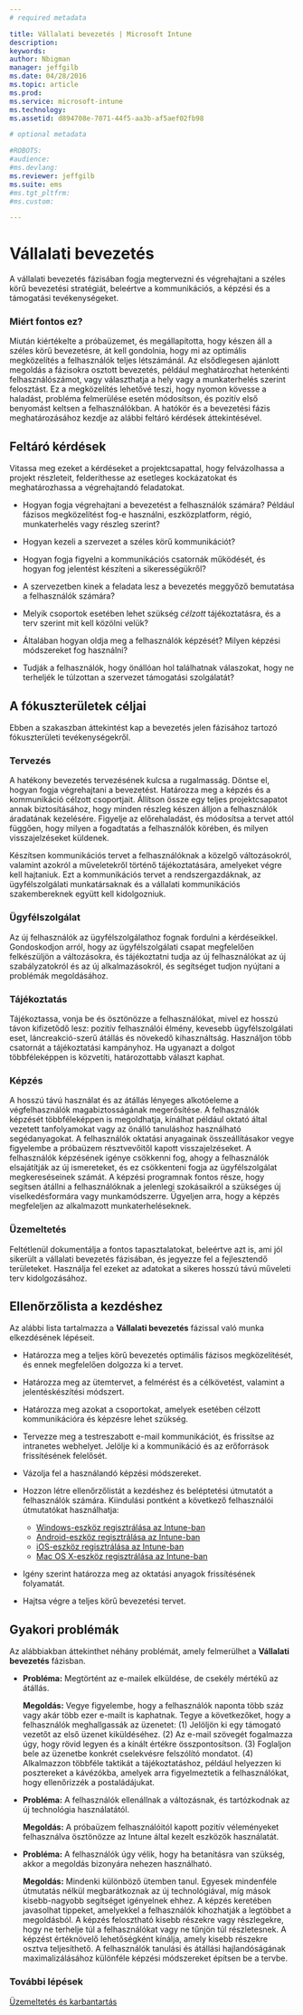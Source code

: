 ```yaml
---
# required metadata

title: Vállalati bevezetés | Microsoft Intune
description:
keywords:
author: Nbigman
manager: jeffgilb
ms.date: 04/28/2016
ms.topic: article
ms.prod:
ms.service: microsoft-intune
ms.technology:
ms.assetid: d894708e-7071-44f5-aa3b-af5aef02fb98

# optional metadata

#ROBOTS:
#audience:
#ms.devlang:
ms.reviewer: jeffgilb
ms.suite: ems
#ms.tgt_pltfrm:
#ms.custom:

---
```


# Vállalati bevezetés
A vállalati bevezetés fázisában fogja megtervezni és végrehajtani a széles körű bevezetési stratégiát, beleértve a kommunikációs, a képzési és a támogatási tevékenységeket.

### Miért fontos ez?
Miután kiértékelte a próbaüzemet, és megállapította, hogy készen áll a széles körű bevezetésre, át kell gondolnia, hogy mi az optimális megközelítés a felhasználók teljes létszámánál. Az elsődlegesen ajánlott megoldás a fázisokra osztott bevezetés, például meghatározhat hetenkénti felhasználószámot, vagy választhatja a hely vagy a munkaterhelés szerint felosztást. Ez a megközelítés lehetővé teszi, hogy nyomon kövesse a haladást, probléma felmerülése esetén módosítson, és pozitív első benyomást keltsen a felhasználókban.
A hatókör és a bevezetési fázis meghatározásához kezdje az alábbi feltáró kérdések áttekintésével.

## Feltáró kérdések
Vitassa meg ezeket a kérdéseket a projektcsapattal, hogy felvázolhassa a projekt részleteit, felderíthesse az esetleges kockázatokat és meghatározhassa a végrehajtandó feladatokat.

-   Hogyan fogja végrehajtani a bevezetést a felhasználók számára? Például fázisos megközelítést fog-e használni, eszközplatform, régió, munkaterhelés vagy részleg szerint?

-   Hogyan kezeli a szervezet a széles körű kommunikációt?

-   Hogyan fogja figyelni a kommunikációs csatornák működését, és hogyan fog jelentést készíteni a sikerességükről?

-   A szervezetben kinek a feladata lesz a bevezetés meggyőző bemutatása a felhasználók számára?

-   Melyik csoportok esetében lehet szükség *célzott* tájékoztatásra, és a terv szerint mit kell közölni velük?

-   Általában hogyan oldja meg a felhasználók képzését? Milyen képzési módszereket fog használni?

-   Tudják a felhasználók, hogy önállóan hol találhatnak válaszokat, hogy ne terheljék le túlzottan a szervezet támogatási szolgálatát?

## A fókuszterületek céljai
Ebben a szakaszban áttekintést kap a bevezetés jelen fázisához tartozó fókuszterületi tevékenységekről.

### Tervezés
A hatékony bevezetés tervezésének kulcsa a rugalmasság. Döntse el, hogyan fogja végrehajtani a bevezetést. Határozza meg a képzés és a kommunikáció célzott csoportjait. Állítson össze egy teljes projektcsapatot annak biztosításához, hogy minden részleg készen álljon a felhasználók áradatának kezelésére.
Figyelje az előrehaladást, és módosítsa a tervet attól függően, hogy milyen a fogadtatás a felhasználók körében, és milyen visszajelzéseket küldenek.

Készítsen kommunikációs tervet a felhasználóknak a közelgő változásokról, valamint azokról a műveletekről történő tájékoztatására, amelyeket végre kell hajtaniuk. Ezt a kommunikációs tervet a rendszergazdáknak, az ügyfélszolgálati munkatársaknak és a vállalati kommunikációs szakembereknek együtt kell kidolgozniuk.

### Ügyfélszolgálat
Az új felhasználók az ügyfélszolgálathoz fognak fordulni a kérdéseikkel. Gondoskodjon arról, hogy az ügyfélszolgálati csapat megfelelően felkészüljön a változásokra, és tájékoztatni tudja az új felhasználókat az új szabályzatokról és az új alkalmazásokról, és segítséget tudjon nyújtani a problémák megoldásához.

### Tájékoztatás
Tájékoztassa, vonja be és ösztönözze a felhasználókat, mivel ez hosszú távon kifizetődő lesz: pozitív felhasználói élmény, kevesebb ügyfélszolgálati eset, láncreakció-szerű átállás és növekedő kihasználtság. Használjon több csatornát a tájékoztatási kampányhoz. Ha ugyanazt a dolgot többféleképpen is közvetíti, határozottabb választ kaphat.

### Képzés
A hosszú távú használat és az átállás lényeges alkotóeleme a végfelhasználók magabiztosságának megerősítése. A felhasználók képzését többféleképpen is megoldhatja, kínálhat például oktató által vezetett tanfolyamokat vagy az önálló tanuláshoz használható segédanyagokat. A felhasználók oktatási anyagainak összeállításakor vegye figyelembe a próbaüzem résztvevőitől kapott visszajelzéseket. A felhasználók képzésének igénye csökkenni fog, ahogy a felhasználók elsajátítják az új ismereteket, és ez csökkenteni fogja az ügyfélszolgálat megkereséseinek számát. A képzési programnak fontos része, hogy segítsen átállni a felhasználóknak a jelenlegi szokásaikról a szükséges új viselkedésformára vagy munkamódszerre. Ügyeljen arra, hogy a képzés megfeleljen az alkalmazott munkaterheléseknek.

### Üzemeltetés
Feltétlenül dokumentálja a fontos tapasztalatokat, beleértve azt is, ami jól sikerült a vállalati bevezetés fázisában, és jegyezze fel a fejlesztendő területeket. Használja fel ezeket az adatokat a sikeres hosszú távú műveleti terv kidolgozásához.

## Ellenőrzőlista a kezdéshez
Az alábbi lista tartalmazza a **Vállalati bevezetés** fázissal való munka elkezdésének lépéseit.

-   Határozza meg a teljes körű bevezetés optimális fázisos megközelítését, és ennek megfelelően dolgozza ki a tervet.

-   Határozza meg az ütemtervet, a felmérést és a célkövetést, valamint a jelentéskészítési módszert.

-   Határozza meg azokat a csoportokat, amelyek esetében célzott kommunikációra és képzésre lehet szükség.

-   Tervezze meg a testreszabott e-mail kommunikációt, és frissítse az intranetes webhelyet. Jelölje ki a kommunikáció és az erőforrások frissítésének felelősét.

-   Vázolja fel a használandó képzési módszereket.

-   Hozzon létre ellenőrzőlistát a kezdéshez és beléptetési útmutatót a felhasználók számára.
    Kiindulási pontként a következő felhasználói útmutatókat használhatja:
    -  [Windows-eszköz regisztrálása az Intune-ban](/intune/enduser/enroll-your-device-in-intune-windows)
    -  [Android-eszköz regisztrálása az Intune-ban](/intune/enduser/enroll-your-device-in-intune-android)
    -  [iOS-eszköz regisztrálása az Intune-ban](/intune/enduser/enroll-your-device-in-intune-ios)
    -  [Mac OS X-eszköz regisztrálása az Intune-ban](/intune/enduser/enroll-your-device-in-intune-mac-os-x)

-   Igény szerint határozza meg az oktatási anyagok frissítésének folyamatát.

-   Hajtsa végre a teljes körű bevezetési tervet.

## Gyakori problémák
Az alábbiakban áttekinthet néhány problémát, amely felmerülhet a **Vállalati bevezetés** fázisban.

-   **Probléma:** Megtörtént az e-mailek elküldése, de csekély mértékű az átállás.

    **Megoldás:** Vegye figyelembe, hogy a felhasználók naponta több száz vagy akár több ezer e-mailt is kaphatnak. Tegye a következőket, hogy a felhasználók meghallgassák az üzenetet: (1) Jelöljön ki egy támogató vezetőt az első üzenet kiküldéséhez. (2) Az e-mail szövegét fogalmazza úgy, hogy rövid legyen és a kínált értékre összpontosítson. (3) Foglaljon bele az üzenetbe konkrét cselekvésre felszólító mondatot. (4) Alkalmazzon többféle taktikát a tájékoztatáshoz, például helyezzen ki posztereket a kávézókba, amelyek arra figyelmeztetik a felhasználókat, hogy ellenőrizzék a postaládájukat.

-   **Probléma:** A felhasználók ellenállnak a változásnak, és tartózkodnak az új technológia használatától.

    **Megoldás:** A próbaüzem felhasználóitól kapott pozitív véleményeket felhasználva ösztönözze az Intune által kezelt eszközök használatát.

-   **Probléma:** A felhasználók úgy vélik, hogy ha betanításra van szükség, akkor a megoldás bizonyára nehezen használható.

    **Megoldás:** Mindenki különböző ütemben tanul. Egyesek mindenféle útmutatás nélkül megbarátkoznak az új technológiával, míg mások kisebb-nagyobb segítséget igényelnek ehhez. A képzés keretében javasolhat tippeket, amelyekkel a felhasználók kihozhatják a legtöbbet a megoldásból. A képzés felosztható kisebb részekre vagy részlegekre, hogy ne terhelje túl a felhasználókat vagy ne tűnjön túl részletesnek. A képzést értéknövelő lehetőségként kínálja, amely kisebb részekre osztva teljesíthető. A felhasználók tanulási és átállási hajlandóságának maximalizálásához különféle képzési módszereket építsen be a tervbe.

### További lépések
[Üzemeltetés és karbantartás](operations-and-maintenance.md)


<!--HONumber=Jun16_HO3-->


